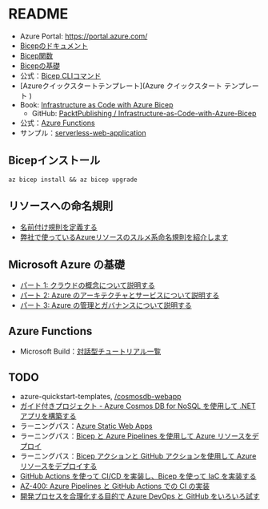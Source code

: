 # README

- Azure Portal: <https://portal.azure.com/>
- [Bicepのドキュメント](https://learn.microsoft.com/ja-jp/azure/azure-resource-manager/bicep/)
- [Bicep関数](https://learn.microsoft.com/ja-jp/azure/azure-resource-manager/bicep/bicep-functions)
- [Bicepの基礎](https://learn.microsoft.com/ja-jp/training/paths/fundamentals-bicep/)
- 公式：[Bicep CLIコマンド](https://learn.microsoft.com/ja-jp/azure/azure-resource-manager/bicep/bicep-cli)
- [Azureクイックスタートテンプレート](Azure クイックスタート テンプレート )
- Book: [Infrastructure as Code with Azure Bicep](https://www.packtpub.com/product/infrastructure-as-code-with-azure-bicep/9781801813747)
  - GitHub: [PacktPublishing / Infrastructure-as-Code-with-Azure-Bicep](https://github.com/PacktPublishing/Infrastructure-as-Code-with-Azure-Bicep)
- 公式：[Azure Functions](https://learn.microsoft.com/ja-jp/azure/azure-functions/)
- サンプル：[serverless-web-application](https://github.com/Azure-Samples/serverless-web-application/tree/main)

## Bicepインストール

```shell
az bicep install && az bicep upgrade
```

## リソースへの命名規則

- [名前付け規則を定義する](https://learn.microsoft.com/ja-jp/azure/cloud-adoption-framework/ready/azure-best-practices/resource-naming)
- [弊社で使っているAzureリソースのスルメ系命名規則を紹介します](https://zenn.dev/aeonpeople/articles/0b4a4be83d0dfd)

## Microsoft Azure の基礎

- [パート 1: クラウドの概念について説明する](https://learn.microsoft.com/ja-jp/training/paths/microsoft-azure-fundamentals-describe-cloud-concepts/)
- [パート 2: Azure のアーキテクチャとサービスについて説明する](https://learn.microsoft.com/ja-jp/training/paths/azure-fundamentals-describe-azure-architecture-services/)
- [パート 3: Azure の管理とガバナンスについて説明する](https://learn.microsoft.com/ja-jp/training/paths/describe-azure-management-governance/)

## Azure Functions

- Microsoft Build：[対話型チュートリアル一覧](https://learn.microsoft.com/ja-jp/training/browse/?expanded=azure&products=azure-functions)

## TODO

- azure-quickstart-templates, [/cosmosdb-webapp](https://github.com/Azure/azure-quickstart-templates/tree/master/quickstarts/microsoft.documentdb/cosmosdb-webapp)
- [ガイド付きプロジェクト - Azure Cosmos DB for NoSQL を使用して .NET アプリを構築する](https://learn.microsoft.com/ja-jp/training/modules/build-dotnet-app-azure-cosmos-db-nosql/)
- ラーニングパス：[Azure Static Web Apps](https://learn.microsoft.com/ja-jp/training/paths/azure-static-web-apps/)
- ラーニングパス：[Bicep と Azure Pipelines を使用して Azure リソースをデプロイ](https://learn.microsoft.com/ja-jp/training/paths/bicep-azure-pipelines/)
- ラーニングパス：[Bicep アクションと GitHub アクションを使用して Azure リソースをデプロイする](https://learn.microsoft.com/ja-jp/training/paths/bicep-github-actions/)
- [GitHub Actions を使って CI/CD を実装し、Bicep を使って IaC を実装する](https://learn.microsoft.com/ja-jp/training/modules/deliver-with-devops/6-implement-ci-cd-with-github-actions-and-infrastructure-as-code-with-bicep)
- [AZ-400: Azure Pipelines と GitHub Actions での CI の実装](https://learn.microsoft.com/ja-jp/training/paths/az-400-implement-ci-azure-pipelines-github-actions/)
- [開発プロセスを合理化する目的で Azure DevOps と GitHub をいろいろ試す](https://learn.microsoft.com/ja-jp/training/paths/explore-azure-devops-with-github/)
